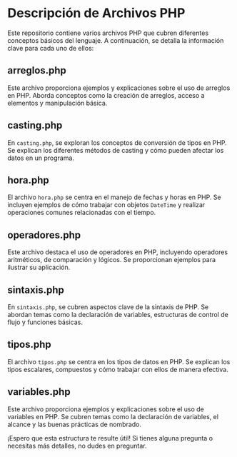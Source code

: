 # Descripción de Archivos PHP

Este repositorio contiene varios archivos PHP que cubren diferentes conceptos básicos del lenguaje. A continuación, se detalla la información clave para cada uno de ellos:

## arreglos.php

Este archivo proporciona ejemplos y explicaciones sobre el uso de arreglos en PHP. Aborda conceptos como la creación de arreglos, acceso a elementos y manipulación básica.

## casting.php

En `casting.php`, se exploran los conceptos de conversión de tipos en PHP. Se explican los diferentes métodos de casting y cómo pueden afectar los datos en un programa.

## hora.php

El archivo `hora.php` se centra en el manejo de fechas y horas en PHP. Se incluyen ejemplos de cómo trabajar con objetos `DateTime` y realizar operaciones comunes relacionadas con el tiempo.

## operadores.php

Este archivo destaca el uso de operadores en PHP, incluyendo operadores aritméticos, de comparación y lógicos. Se proporcionan ejemplos para ilustrar su aplicación.

## sintaxis.php

En `sintaxis.php`, se cubren aspectos clave de la sintaxis de PHP. Se abordan temas como la declaración de variables, estructuras de control de flujo y funciones básicas.

## tipos.php

El archivo `tipos.php` se centra en los tipos de datos en PHP. Se explican los tipos escalares, compuestos y cómo trabajar con ellos de manera efectiva.

## variables.php

Este archivo proporciona ejemplos y explicaciones sobre el uso de variables en PHP. Se cubren temas como la declaración de variables, el alcance y las buenas prácticas de nombrado.

¡Espero que esta estructura te resulte útil! Si tienes alguna pregunta o necesitas más detalles, no dudes en preguntar.
